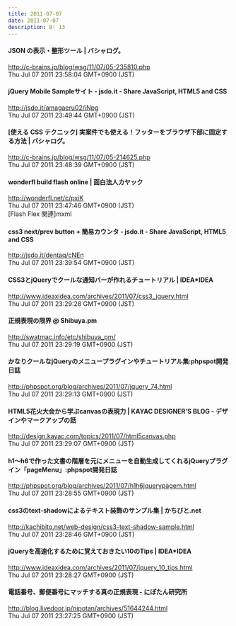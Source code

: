 ```yaml
---
title: 2011-07-07
date: 2011-07-07
description: B! 13
---
```


#### JSON の表示・整形ツール | バシャログ。
http://c-brains.jp/blog/wsg/11/07/05-235810.php<br>
Thu Jul 07 2011 23:58:04 GMT+0900 (JST)<br>


#### jQuery Mobile Sampleサイト - jsdo.it - Share JavaScript, HTML5 and CSS
http://jsdo.it/amagaeru02/iNpg<br>
Thu Jul 07 2011 23:49:44 GMT+0900 (JST)<br>


#### [使える CSS テクニック] 実案件でも使える！フッターをブラウザ下部に固定する方法 | バシャログ。
http://c-brains.jp/blog/wsg/11/07/05-214625.php<br>
Thu Jul 07 2011 23:48:39 GMT+0900 (JST)<br>


#### wonderfl build flash online | 面白法人カヤック
http://wonderfl.net/c/pxiK<br>
Thu Jul 07 2011 23:47:46 GMT+0900 (JST)<br>
[Flash Flex 関連]mxml


#### css3 next/prev button + 簡易カウンタ - jsdo.it - Share JavaScript, HTML5 and CSS
http://jsdo.it/dentaq/cNEn<br>
Thu Jul 07 2011 23:39:54 GMT+0900 (JST)<br>


#### CSS3とjQueryでクールな通知バーが作れるチュートリアル | IDEA*IDEA
http://www.ideaxidea.com/archives/2011/07/css3_jquery.html<br>
Thu Jul 07 2011 23:29:28 GMT+0900 (JST)<br>


#### 正規表現の限界 @ Shibuya.pm
http://swatmac.info/etc/shibuya_pm/<br>
Thu Jul 07 2011 23:29:19 GMT+0900 (JST)<br>


#### かなりクールなjQueryのメニュープラグインやチュートリアル集:phpspot開発日誌
http://phpspot.org/blog/archives/2011/07/jquery_74.html<br>
Thu Jul 07 2011 23:29:13 GMT+0900 (JST)<br>


#### HTML5花火大会から学ぶcanvasの表現力 | KAYAC DESIGNER'S BLOG - デザインやマークアップの話
http://design.kayac.com/topics/2011/07/html5canvas.php<br>
Thu Jul 07 2011 23:29:07 GMT+0900 (JST)<br>


#### h1〜h6で作った文書の階層を元にメニューを自動生成してくれるjQueryプラグイン「pageMenu」:phpspot開発日誌
http://phpspot.org/blog/archives/2011/07/h1h6jquerypagem.html<br>
Thu Jul 07 2011 23:28:55 GMT+0900 (JST)<br>


#### css3のtext-shadowによるテキスト装飾のサンプル集 | かちびと.net
http://kachibito.net/web-design/css3-text-shadow-sample.html<br>
Thu Jul 07 2011 23:28:46 GMT+0900 (JST)<br>


#### jQueryを高速化するために覚えておきたい10のTips | IDEA*IDEA
http://www.ideaxidea.com/archives/2011/07/jquery_10_tips.html<br>
Thu Jul 07 2011 23:28:27 GMT+0900 (JST)<br>


#### 電話番号、郵便番号にマッチする真の正規表現 - にぽたん研究所
http://blog.livedoor.jp/nipotan/archives/51644244.html<br>
Thu Jul 07 2011 23:27:25 GMT+0900 (JST)<br>


